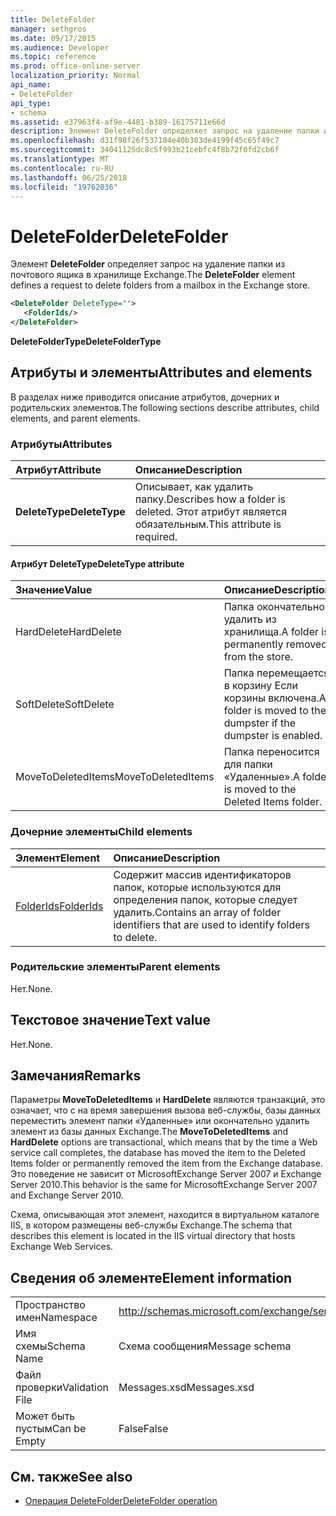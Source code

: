 ```yaml
---
title: DeleteFolder
manager: sethgros
ms.date: 09/17/2015
ms.audience: Developer
ms.topic: reference
ms.prod: office-online-server
localization_priority: Normal
api_name:
- DeleteFolder
api_type:
- schema
ms.assetid: e37963f4-af9e-4481-b389-16175711e66d
description: Элемент DeleteFolder определяет запрос на удаление папки из почтового ящика в хранилище Exchange.
ms.openlocfilehash: d31f98f26f537104e40b303de4199f45c65f49c7
ms.sourcegitcommit: 34041125dc8c5f993b21cebfc4f8b72f0fd2cb6f
ms.translationtype: MT
ms.contentlocale: ru-RU
ms.lasthandoff: 06/25/2018
ms.locfileid: "19762036"
---
```

# <a name="deletefolder"></a><span data-ttu-id="54f24-103">DeleteFolder</span><span class="sxs-lookup"><span data-stu-id="54f24-103">DeleteFolder</span></span>

<span data-ttu-id="54f24-104">Элемент **DeleteFolder** определяет запрос на удаление папки из почтового ящика в хранилище Exchange.</span><span class="sxs-lookup"><span data-stu-id="54f24-104">The **DeleteFolder** element defines a request to delete folders from a mailbox in the Exchange store.</span></span> 
  
```XML
<DeleteFolder DeleteType="">
   <FolderIds/>
</DeleteFolder>
```

 <span data-ttu-id="54f24-105">**DeleteFolderType**</span><span class="sxs-lookup"><span data-stu-id="54f24-105">**DeleteFolderType**</span></span>
## <a name="attributes-and-elements"></a><span data-ttu-id="54f24-106">Атрибуты и элементы</span><span class="sxs-lookup"><span data-stu-id="54f24-106">Attributes and elements</span></span>

<span data-ttu-id="54f24-107">В разделах ниже приводится описание атрибутов, дочерних и родительских элементов.</span><span class="sxs-lookup"><span data-stu-id="54f24-107">The following sections describe attributes, child elements, and parent elements.</span></span>
  
### <a name="attributes"></a><span data-ttu-id="54f24-108">Атрибуты</span><span class="sxs-lookup"><span data-stu-id="54f24-108">Attributes</span></span>

|<span data-ttu-id="54f24-109">**Атрибут**</span><span class="sxs-lookup"><span data-stu-id="54f24-109">**Attribute**</span></span>|<span data-ttu-id="54f24-110">**Описание**</span><span class="sxs-lookup"><span data-stu-id="54f24-110">**Description**</span></span>|
|:-----|:-----|
|<span data-ttu-id="54f24-111">**DeleteType**</span><span class="sxs-lookup"><span data-stu-id="54f24-111">**DeleteType**</span></span> <br/> |<span data-ttu-id="54f24-112">Описывает, как удалить папку.</span><span class="sxs-lookup"><span data-stu-id="54f24-112">Describes how a folder is deleted.</span></span> <span data-ttu-id="54f24-113">Этот атрибут является обязательным.</span><span class="sxs-lookup"><span data-stu-id="54f24-113">This attribute is required.</span></span>  <br/> |
   
#### <a name="deletetype-attribute"></a><span data-ttu-id="54f24-114">Атрибут DeleteType</span><span class="sxs-lookup"><span data-stu-id="54f24-114">DeleteType attribute</span></span>

|<span data-ttu-id="54f24-115">**Значение**</span><span class="sxs-lookup"><span data-stu-id="54f24-115">**Value**</span></span>|<span data-ttu-id="54f24-116">**Описание**</span><span class="sxs-lookup"><span data-stu-id="54f24-116">**Description**</span></span>|
|:-----|:-----|
|<span data-ttu-id="54f24-117">HardDelete</span><span class="sxs-lookup"><span data-stu-id="54f24-117">HardDelete</span></span>  <br/> |<span data-ttu-id="54f24-118">Папка окончательно удалить из хранилища.</span><span class="sxs-lookup"><span data-stu-id="54f24-118">A folder is permanently removed from the store.</span></span>  <br/> |
|<span data-ttu-id="54f24-119">SoftDelete</span><span class="sxs-lookup"><span data-stu-id="54f24-119">SoftDelete</span></span>  <br/> |<span data-ttu-id="54f24-120">Папка перемещается в корзину Если корзины включена.</span><span class="sxs-lookup"><span data-stu-id="54f24-120">A folder is moved to the dumpster if the dumpster is enabled.</span></span>  <br/> |
|<span data-ttu-id="54f24-121">MoveToDeletedItems</span><span class="sxs-lookup"><span data-stu-id="54f24-121">MoveToDeletedItems</span></span>  <br/> |<span data-ttu-id="54f24-122">Папка переносится для папки «Удаленные».</span><span class="sxs-lookup"><span data-stu-id="54f24-122">A folder is moved to the Deleted Items folder.</span></span>  <br/> |
   
### <a name="child-elements"></a><span data-ttu-id="54f24-123">Дочерние элементы</span><span class="sxs-lookup"><span data-stu-id="54f24-123">Child elements</span></span>

|<span data-ttu-id="54f24-124">**Элемент**</span><span class="sxs-lookup"><span data-stu-id="54f24-124">**Element**</span></span>|<span data-ttu-id="54f24-125">**Описание**</span><span class="sxs-lookup"><span data-stu-id="54f24-125">**Description**</span></span>|
|:-----|:-----|
|[<span data-ttu-id="54f24-126">FolderIds</span><span class="sxs-lookup"><span data-stu-id="54f24-126">FolderIds</span></span>](folderids.md) <br/> |<span data-ttu-id="54f24-127">Содержит массив идентификаторов папок, которые используются для определения папок, которые следует удалить.</span><span class="sxs-lookup"><span data-stu-id="54f24-127">Contains an array of folder identifiers that are used to identify folders to delete.</span></span>  <br/> |
   
### <a name="parent-elements"></a><span data-ttu-id="54f24-128">Родительские элементы</span><span class="sxs-lookup"><span data-stu-id="54f24-128">Parent elements</span></span>

<span data-ttu-id="54f24-129">Нет.</span><span class="sxs-lookup"><span data-stu-id="54f24-129">None.</span></span>
  
## <a name="text-value"></a><span data-ttu-id="54f24-130">Текстовое значение</span><span class="sxs-lookup"><span data-stu-id="54f24-130">Text value</span></span>

<span data-ttu-id="54f24-131">Нет.</span><span class="sxs-lookup"><span data-stu-id="54f24-131">None.</span></span>
  
## <a name="remarks"></a><span data-ttu-id="54f24-132">Замечания</span><span class="sxs-lookup"><span data-stu-id="54f24-132">Remarks</span></span>

<span data-ttu-id="54f24-133">Параметры **MoveToDeletedItems** и **HardDelete** являются транзакций, это означает, что с на время завершения вызова веб-службы, базы данных переместить элемент папки «Удаленные» или окончательно удалить элемент из базы данных Exchange.</span><span class="sxs-lookup"><span data-stu-id="54f24-133">The **MoveToDeletedItems** and **HardDelete** options are transactional, which means that by the time a Web service call completes, the database has moved the item to the Deleted Items folder or permanently removed the item from the Exchange database.</span></span> <span data-ttu-id="54f24-134">Это поведение не зависит от MicrosoftExchange Server 2007 и Exchange Server 2010.</span><span class="sxs-lookup"><span data-stu-id="54f24-134">This behavior is the same for MicrosoftExchange Server 2007 and Exchange Server 2010.</span></span> 
  
<span data-ttu-id="54f24-135">Схема, описывающая этот элемент, находится в виртуальном каталоге IIS, в котором размещены веб-службы Exchange.</span><span class="sxs-lookup"><span data-stu-id="54f24-135">The schema that describes this element is located in the IIS virtual directory that hosts Exchange Web Services.</span></span>
  
## <a name="element-information"></a><span data-ttu-id="54f24-136">Сведения об элементе</span><span class="sxs-lookup"><span data-stu-id="54f24-136">Element information</span></span>

|||
|:-----|:-----|
|<span data-ttu-id="54f24-137">Пространство имен</span><span class="sxs-lookup"><span data-stu-id="54f24-137">Namespace</span></span>  <br/> |http://schemas.microsoft.com/exchange/services/2006/messages  <br/> |
|<span data-ttu-id="54f24-138">Имя схемы</span><span class="sxs-lookup"><span data-stu-id="54f24-138">Schema Name</span></span>  <br/> |<span data-ttu-id="54f24-139">Схема сообщения</span><span class="sxs-lookup"><span data-stu-id="54f24-139">Message schema</span></span>  <br/> |
|<span data-ttu-id="54f24-140">Файл проверки</span><span class="sxs-lookup"><span data-stu-id="54f24-140">Validation File</span></span>  <br/> |<span data-ttu-id="54f24-141">Messages.xsd</span><span class="sxs-lookup"><span data-stu-id="54f24-141">Messages.xsd</span></span>  <br/> |
|<span data-ttu-id="54f24-142">Может быть пустым</span><span class="sxs-lookup"><span data-stu-id="54f24-142">Can be Empty</span></span>  <br/> |<span data-ttu-id="54f24-143">False</span><span class="sxs-lookup"><span data-stu-id="54f24-143">False</span></span>  <br/> |
   
## <a name="see-also"></a><span data-ttu-id="54f24-144">См. также</span><span class="sxs-lookup"><span data-stu-id="54f24-144">See also</span></span>

- [<span data-ttu-id="54f24-145">Операция DeleteFolder</span><span class="sxs-lookup"><span data-stu-id="54f24-145">DeleteFolder operation</span></span>](deletefolder-operation.md)

